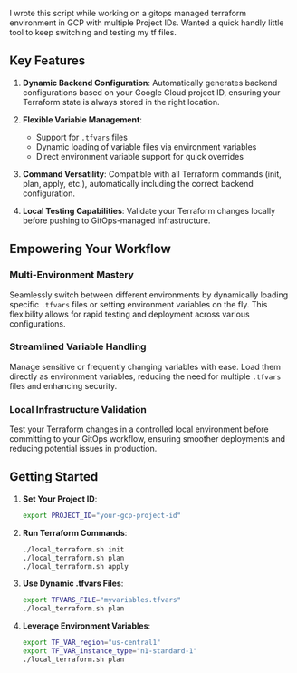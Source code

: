 I wrote this script while working on a gitops managed terraform environment in GCP with multiple Project IDs. Wanted a quick handly little tool to keep switching and testing my tf files.

## Key Features

1. **Dynamic Backend Configuration**: Automatically generates backend configurations based on your Google Cloud project ID, ensuring your Terraform state is always stored in the right location.

2. **Flexible Variable Management**: 
   - Support for `.tfvars` files
   - Dynamic loading of variable files via environment variables
   - Direct environment variable support for quick overrides

3. **Command Versatility**: Compatible with all Terraform commands (init, plan, apply, etc.), automatically including the correct backend configuration.

4. **Local Testing Capabilities**: Validate your Terraform changes locally before pushing to GitOps-managed infrastructure.

## Empowering Your Workflow

### Multi-Environment Mastery

Seamlessly switch between different environments by dynamically loading specific `.tfvars` files or setting environment variables on the fly. This flexibility allows for rapid testing and deployment across various configurations.

### Streamlined Variable Handling

Manage sensitive or frequently changing variables with ease. Load them directly as environment variables, reducing the need for multiple `.tfvars` files and enhancing security.

### Local Infrastructure Validation

Test your Terraform changes in a controlled local environment before committing to your GitOps workflow, ensuring smoother deployments and reducing potential issues in production.

## Getting Started

1. **Set Your Project ID**:
   ```bash
   export PROJECT_ID="your-gcp-project-id"
   ```

2. **Run Terraform Commands**:
   ```bash
   ./local_terraform.sh init
   ./local_terraform.sh plan
   ./local_terraform.sh apply
   ```

3. **Use Dynamic .tfvars Files**:
   ```bash
   export TFVARS_FILE="myvariables.tfvars"
   ./local_terraform.sh plan
   ```

4. **Leverage Environment Variables**:
   ```bash
   export TF_VAR_region="us-central1"
   export TF_VAR_instance_type="n1-standard-1"
   ./local_terraform.sh plan
   ```
